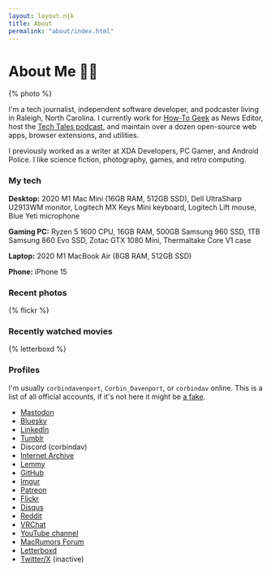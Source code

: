 ```yaml
---
layout: layout.njk
title: About
permalink: "about/index.html"
---
```


# About Me 👨‍💻

{% photo %}

I'm a tech journalist, independent software developer, and podcaster living in Raleigh, North Carolina. I currently work for [How-To Geek](https://www.howtogeek.com/) as News Editor, host the [Tech Tales podcast](https://techtalesshow.com), and maintain over a dozen open-source web apps, browser extensions, and utilities.

I previously worked as a writer at XDA Developers, PC Gamer, and Android Police. I like science fiction, photography, games, and retro computing.

### My tech

**Desktop:** 2020 M1 Mac Mini (16GB RAM, 512GB SSD), Dell UltraSharp U2913WM monitor, Logitech MX Keys Mini keyboard, Logitech Lift mouse, Blue Yeti microphone

**Gaming PC:** Ryzen 5 1600 CPU, 16GB RAM, 500GB Samsung 960 SSD, 1TB Samsung 860 Evo SSD, Zotac GTX 1080 Mini, Thermaltake Core V1 case

**Laptop:** 2020 M1 MacBook Air (8GB RAM, 512GB SSD)

**Phone:** iPhone 15

### Recent photos

{% flickr %}

### Recently watched movies

{% letterboxd %}

### Profiles

I'm usually `corbindavenport`, `Corbin_Davenport`, or `corbindav` online. This is a list of all official accounts, if it's not here it might be [a fake](https://www.youtube.com/watch?v=H6yQOs93Cgg).

- [Mastodon](https://toot.community/@corbin)
- [Bluesky](https://bsky.app/profile/corbin.io)
- [LinkedIn](https://www.linkedin.com/in/corbindavenport/)
- [Tumblr](https://www.tumblr.com/corbindavenport)
- Discord (corbindav)
- [Internet Archive](https://archive.org/details/@corbindav)
- [Lemmy](https://infosec.pub/u/corbin)
- [GitHub](https://github.com/corbindavenport/)
- [Imgur](https://imgur.com/user/corbindavenport/)
- [Patreon](https://www.patreon.com/corbindavenport)
- [Flickr](https://flickr.com/photos/corbindavenport/)
- [Disqus](https://disqus.com/by/corbindavenport/)
- [Reddit](https://www.reddit.com/user/Corbin_Davenport/)
- [VRChat](https://vrchat.com/home/user/usr_403a92a2-9e52-4c00-ac74-85b204d4198b)
- [YouTube channel](https://www.youtube.com/@corbindavenport)
- [MacRumors Forum](https://forums.macrumors.com/members/corbindav.1320438/)
- [Letterboxd](https://letterboxd.com/corbindavenport/)
- [Twitter/X](https://twitter.com/corbindavenport) (inactive)
